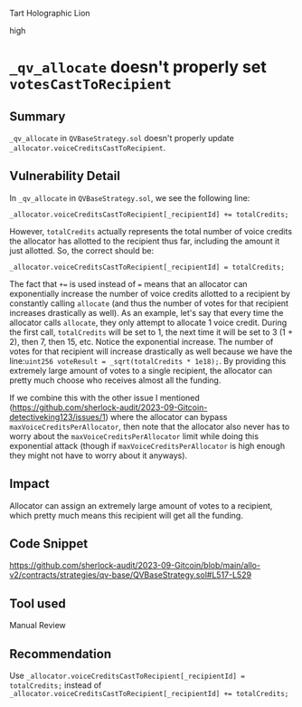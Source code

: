 Tart Holographic Lion

high

# `_qv_allocate` doesn't properly set `votesCastToRecipient`
## Summary

`_qv_allocate` in `QVBaseStrategy.sol` doesn't properly update `_allocator.voiceCreditsCastToRecipient`. 

## Vulnerability Detail

In `_qv_allocate` in `QVBaseStrategy.sol`, we see the following line:

`_allocator.voiceCreditsCastToRecipient[_recipientId] += totalCredits;`

However, `totalCredits` actually represents the total number of voice credits the allocator has allotted to the recipient thus far, including the amount it just allotted. So, the correct should be:

`_allocator.voiceCreditsCastToRecipient[_recipientId] = totalCredits;`

The fact that `+=` is used instead of `=` means that an allocator can exponentially increase the number of voice credits allotted to a recipient by constantly calling `allocate` (and thus the number of votes for that recipient increases drastically as well). As an example, let's say that every time the allocator calls `allocate`, they only attempt to allocate 1 voice credit. During the first call, `totalCredits` will be set to 1, the next time it will be set to 3 (1 + 2), then 7, then 15, etc. Notice the exponential increase. The number of votes for that recipient will increase drastically as well because we have the line:`uint256 voteResult = _sqrt(totalCredits * 1e18);`. By providing this extremely large amount of votes to a single recipient, the allocator can pretty much choose who receives almost all the funding. 

If we combine this with the other issue I mentioned (https://github.com/sherlock-audit/2023-09-Gitcoin-detectiveking123/issues/1) where the allocator can bypass `maxVoiceCreditsPerAllocator`, then note that the allocator also never has to worry about the `maxVoiceCreditsPerAllocator` limit while doing this exponential attack (though if `maxVoiceCreditsPerAllocator` is high enough they might not have to worry about it anyways). 

## Impact

Allocator can assign an extremely large amount of votes to a recipient, which pretty much means this recipient will get all the funding. 

## Code Snippet

https://github.com/sherlock-audit/2023-09-Gitcoin/blob/main/allo-v2/contracts/strategies/qv-base/QVBaseStrategy.sol#L517-L529

## Tool used

Manual Review

## Recommendation

Use `_allocator.voiceCreditsCastToRecipient[_recipientId] = totalCredits;` instead of `_allocator.voiceCreditsCastToRecipient[_recipientId] += totalCredits;`
